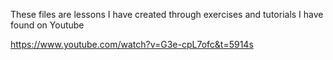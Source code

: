 These files are lessons I have created through exercises and tutorials I have found on Youtube

https://www.youtube.com/watch?v=G3e-cpL7ofc&t=5914s
